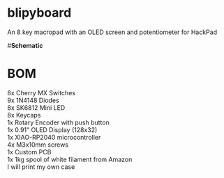# blipyboard
An 8 key macropad with an OLED screen and potentiometer for HackPad

#**Schematic**


# **BOM**
8x Cherry MX Switches<br>
9x 1N4148 Diodes<br>
8x SK6812 Mini LED<br>
8x Keycaps<br>
1x Rotary Encoder with push button<br>
1x 0.91" OLED Display (128x32)<br>
1x XIAO-RP2040 microcontroller<br>
4x M3x10mm screws<br>
1x Custom PCB<br>
1x 1kg spool of white filament from Amazon<br>
I will print my own case
